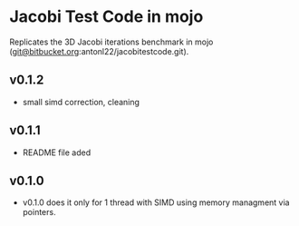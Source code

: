 # Jacobi Test Code in mojo

Replicates the 3D Jacobi iterations benchmark in mojo (git@bitbucket.org:antonl22/jacobitestcode.git).

## v0.1.2

 - small simd correction, cleaning

## v0.1.1

 - README file aded

## v0.1.0

 - v0.1.0 does it only for 1 thread with SIMD using memory managment via pointers.
